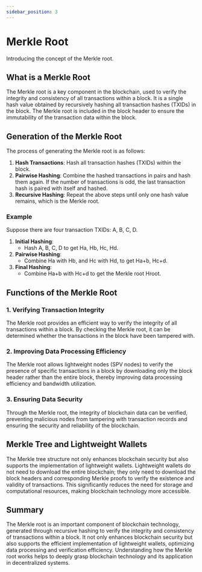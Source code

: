 ```yaml
---
sidebar_position: 3
---
```


# Merkle Root

Introducing the concept of the Merkle root.

## What is a Merkle Root

The Merkle root is a key component in the blockchain, used to verify the integrity and consistency of all transactions
within a block. It is a single hash value obtained by recursively hashing all transaction hashes (TXIDs) in the block.
The Merkle root is included in the block header to ensure the immutability of the transaction data within the block.

## Generation of the Merkle Root

The process of generating the Merkle root is as follows:

1. **Hash Transactions**: Hash all transaction hashes (TXIDs) within the block.
2. **Pairwise Hashing**: Combine the hashed transactions in pairs and hash them again. If the number of transactions is
   odd, the last transaction hash is paired with itself and hashed.
3. **Recursive Hashing**: Repeat the above steps until only one hash value remains, which is the Merkle root.

### Example

Suppose there are four transaction TXIDs: A, B, C, D.

1. **Initial Hashing**:
    - Hash A, B, C, D to get Ha, Hb, Hc, Hd.
2. **Pairwise Hashing**:
    - Combine Ha with Hb, and Hc with Hd, to get Ha+b, Hc+d.
3. **Final Hashing**:
    - Combine Ha+b with Hc+d to get the Merkle root Hroot.

## Functions of the Merkle Root

### 1. Verifying Transaction Integrity

The Merkle root provides an efficient way to verify the integrity of all transactions within a block. By checking the
Merkle root, it can be determined whether the transactions in the block have been tampered with.

### 2. Improving Data Processing Efficiency

The Merkle root allows lightweight nodes (SPV nodes) to verify the presence of specific transactions in a block by
downloading only the block header rather than the entire block, thereby improving data processing efficiency and
bandwidth utilization.

### 3. Ensuring Data Security

Through the Merkle root, the integrity of blockchain data can be verified, preventing malicious nodes from tampering
with transaction records and ensuring the security and reliability of the blockchain.

## Merkle Tree and Lightweight Wallets

The Merkle tree structure not only enhances blockchain security but also supports the implementation of lightweight
wallets. Lightweight wallets do not need to download the entire blockchain; they only need to download the block headers
and corresponding Merkle proofs to verify the existence and validity of transactions. This significantly reduces the
need for storage and computational resources, making blockchain technology more accessible.

## Summary

The Merkle root is an important component of blockchain technology, generated through recursive hashing to verify the
integrity and consistency of transactions within a block. It not only enhances blockchain security but also supports the
efficient implementation of lightweight wallets, optimizing data processing and verification efficiency. Understanding
how the Merkle root works helps to deeply grasp blockchain technology and its application in decentralized systems.
